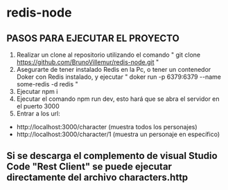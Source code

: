 # redis-node
## PASOS PARA EJECUTAR EL PROYECTO ##
 1) Realizar un clone al repositorio utilizando el comando " git clone https://github.com/BrunoVillemur/redis-node.git "
 2) Asegurarte de tener instalado Redis en la Pc, o tener un contenedor Doker con Redis instalado, y ejecutar " doker run -p 6379:6379 --name some-redis -d redis "
 3) Ejecutar npm i
 4) Ejecutar el comando npm run dev, esto hará que se abra el servidor en el puerto 3000
 5) Entrar a los url:
  - http://localhost:3000/character (muestra todos los personajes)
  - http://localhost:3000/character/1 (muestra un personaje en específico)
## Si se descarga el complemento de visual Studio Code "Rest Client" se puede ejecutar directamente del archivo characters.http ##
